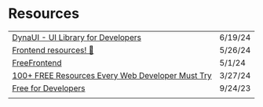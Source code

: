 # Resources



|                                                                                                                                               |         |
| --------------------------------------------------------------------------------------------------------------------------------------------- | ------- |
| [DynaUI - UI Library for Developers](https://app.daily.dev/posts/jwJAEYi2k?utm\_source=notification\&utm\_medium=email\&utm\_campaign=digest) | 6/19/24 |
| [Frontend resources! 🚀](https://dev.to/miguelrodriguezp99/frontend-resources-1dl4)                                                           | 5/26/24 |
| [FreeFrontend](https://freefrontend.com/)                                                                                                     | 5/1/24  |
| [100+ FREE Resources Every Web Developer Must Try](https://blog.stackademic.com/100-free-resources-every-web-developer-must-try-2fa9fa499ef5) | 3/27/24 |
| [Free for Developers](https://free-for.dev/#/)                                                                                                | 9/24/23 |
|                                                                                                                                               |         |
